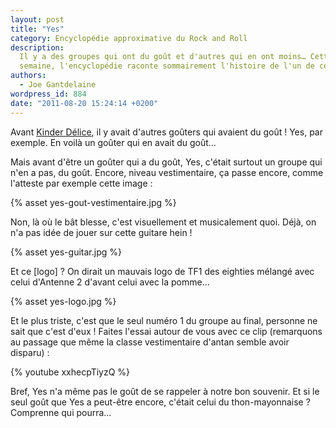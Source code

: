 ```yaml
---
layout: post
title: "Yes"
category: Encyclopédie approximative du Rock and Roll
description:
  Il y a des groupes qui ont du goût et d'autres qui en ont moins… Cette
  semaine, l'encyclopédie raconte sommairement l'histoire de l'un de ceux-là.
authors:
  - Joe Gantdelaine
wordpress_id: 884
date: "2011-08-20 15:24:14 +0200"
---
```


Avant [Kinder Délice][1], il y avait d'autres goûters qui avaient du goût ! Yes,
par exemple. En voilà un goûter qui en avait du goût…

Mais avant d'être un goûter qui a du goût, Yes, c'était surtout un groupe qui
n'en a pas, du goût. Encore, niveau vestimentaire, ça passe encore, comme
l'atteste par exemple cette image :

{% asset yes-gout-vestimentaire.jpg %}

Non, là où le bât blesse, c'est visuellement et musicalement quoi. Déjà, on n'a
pas idée de jouer sur cette guitare hein !

{% asset yes-guitar.jpg %}

Et ce [logo] ? On dirait un mauvais logo de TF1 des eighties mélangé avec celui
d'Antenne 2 d'avant celui avec la pomme…

{% asset yes-logo.jpg %}

Et le plus triste, c'est que le seul numéro 1 du groupe au final, personne ne
sait que c'est d'eux ! Faites l'essai autour de vous avec ce clip (remarquons au
passage que même la classe vestimentaire d'antan semble avoir disparu) :

{% youtube xxhecpTiyzQ %}

Bref, Yes n'a même pas le goût de se rappeler à notre bon souvenir. Et si le
seul goût que Yes a peut-être encore, c'était celui du thon-mayonnaise ?
Comprenne qui pourra…

[1]:
  https://www.ina.fr/video/PUB555899084/kinder-delice-le-chateau-video.html
  "Pub Kinder Délice"
